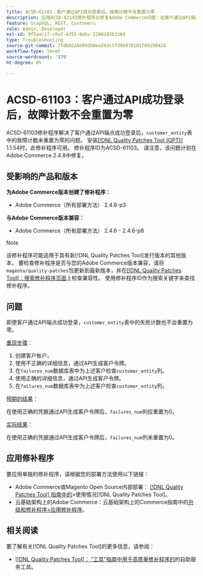 ```yaml
---
title: ACSD-61103：客户通过API成功登录后，故障计数不会重置为零
description: 应用ACSD-61103修补程序以修复Adobe Commerce问题：在客户通过API端点成功登录后，“customer_entity”表中的故障计数不会重置为零。
feature: GraphQL, REST, Customers
role: Admin, Developer
exl-id: 9f5aac1f-c8a3-4255-8ebc-2268283b3384
type: Troubleshooting
source-git-commit: 7fdb02a6d89d50ea593c5fd99d78101f89198424
workflow-type: tm+mt
source-wordcount: '379'
ht-degree: 0%

---
```


# ACSD-61103：客户通过API成功登录后，故障计数不会重置为零

ACSD-61103修补程序解决了客户通过API端点成功登录后，`customer_entity`表中的故障计数未重置为零的问题。 安装[[!DNL Quality Patches Tool (QPT)]](/help/tools/quality-patches-tool/quality-patches-tool-to-self-serve-quality-patches.md) 1.1.54时，此修补程序可用。 修补程序ID为ACSD-61103。 请注意，该问题计划在Adobe Commerce 2.4.8中修复。

## 受影响的产品和版本

**为Adobe Commerce版本创建了修补程序：**

* Adobe Commerce（所有部署方法） 2.4.6-p3

**与Adobe Commerce版本兼容：**

* Adobe Commerce（所有部署方法） 2.4.6 - 2.4.6-p8

>[!NOTE]
>
>该修补程序可能适用于具有新[!DNL Quality Patches Tool]发行版本的其他版本。 要检查修补程序是否与您的Adobe Commerce版本兼容，请将`magento/quality-patches`包更新到最新版本，并在[[!DNL Quality Patches Tool]：搜索修补程序页面](https://experienceleague.adobe.com/tools/commerce-quality-patches/index.html)上检查兼容性。 使用修补程序ID作为搜索关键字来查找修补程序。

## 问题

即使客户通过API端点成功登录，`customer_entity`表中的失败计数也不会重置为零。

<u>重现步骤</u>：

1. 创建客户帐户。
1. 使用不正确的详细信息，通过API生成客户令牌。
1. 在`failures_num`数据库表中为上述客户检查`customer_entity`列。
1. 使用正确的详细信息，通过API生成客户令牌。
1. 在`failures_num`数据库表中为上述客户检查`customer_entity`列。

<u>预期的结果</u>：

在使用正确的凭据通过API生成客户令牌后，`failures_num`列应重置为0。

<u>实际结果</u>：

在使用正确的凭据通过API生成客户令牌后，`failures_num`列未重置为0。

## 应用修补程序

要应用单独的修补程序，请根据您的部署方法使用以下链接：

* Adobe Commerce或Magento Open Source内部部署： [[!DNL Quality Patches Tool] 指南中的](/help/tools/quality-patches-tool/usage.md)>使用情况[!DNL Quality Patches Tool]。
* 云基础架构上的Adobe Commerce：云基础架构上的Commerce指南中的[升级和修补程序>应用修补程序](https://experienceleague.adobe.com/docs/commerce-cloud-service/user-guide/develop/upgrade/apply-patches.html)。

## 相关阅读

要了解有关[!DNL Quality Patches Tool]的更多信息，请参阅：

* [[!DNL Quality Patches Tool]： “工具”指南中用于高质量修补程序的](/help/tools/quality-patches-tool/quality-patches-tool-to-self-serve-quality-patches.md)的自助服务工具。
